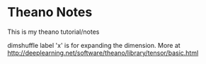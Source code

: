 Theano Notes
=================

This is my theano tutorial/notes 

dimshuffle
	label 'x' is for expanding the dimension. More at http://deeplearning.net/software/theano/library/tensor/basic.html


